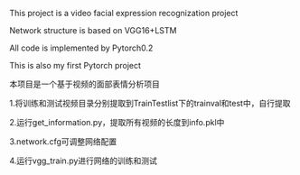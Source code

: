 This project is a video facial expression recognization project

Network structure is based on VGG16+LSTM

All code is implemented by Pytorch0.2

This is also my first Pytorch project

本项目是一个基于视频的面部表情分析项目

1.将训练和测试视频目录分别提取到TrainTestlist下的trainval和test中，自行提取

2.运行get_information.py，提取所有视频的长度到info.pkl中

3.network.cfg可调整网络配置

4.运行vgg_train.py进行网络的训练和测试




